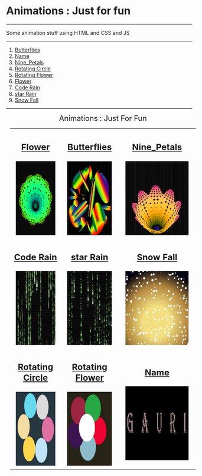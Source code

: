 <h1> Animations : Just for fun </h1>

---

<p> Some animation stuff using HTML and CSS and JS</P>

---

 <ol>
	<a href="https://dynamic-froyo-044e9b.netlify.app/"><li>Butterflies</li></a>
	<a href="https://dapper-choux-bf8d2d.netlify.app/"><li>Name</li></a>
	<a href="https://tranquil-caramel-0aa49d.netlify.app/"><li>Nine_Petals</li></a>
	<a href="https://thunderous-hotteok-28f4bd.netlify.app/"><li>Rotating Circle</li></a>
	<a href="https://cosmic-lily-fe96b7.netlify.app/"><li>Rotating Flower</li></a>
	<a href="https://keen-malasada-0e084a.netlify.app/"><li>Flower</li></a>
	<a href="https://resplendent-sunflower-e81b47.netlify.app/"><li>Code Rain</li></a>
	<a href="https://spiffy-meringue-a7c3af.netlify.app/"><li>star Rain</li></a>
	<a href="https://inquisitive-semifreddo-f314df.netlify.app/"><li>Snow Fall</li></a>
  </ol>

  <hr />



<table style=" justify-content: center;margin: 10px;border-collapse: collapse;text-align: center;font-size: 20px;">
<caption>Animations : Just For Fun</caption>
        <tbody> 
            <tr>
                <td><a href="https://keen-malasada-0e084a.netlify.app/" target="_blank"><h3>Flower</h3></a>
                    <img src="/images/flower.png" style="width: 90%;height: 200px;" target="_blank">
                </td>
               <td>
                    <a href="https://dynamic-froyo-044e9b.netlify.app/" target="_blank"><h3>Butterflies</h3></a>
                    <img style="width: 90%;height: 200px;" src="/images/butterfly.png" target="_blank"></img>
               </td>
           
<td><a href="https://tranquil-caramel-0aa49d.netlify.app/" target="_blank"><h3>Nine_Petals</h3></a>
     <img style="width: 90%;height: 200px;" src="/images/9petals.png" target="_blank"></img>
               </td>
            </tr>
            <tr>
                <td><a href="https://resplendent-sunflower-e81b47.netlify.app/" target="_blank"><h3>Code Rain</h3></a>
                     <img style="width: 90%;height: 200px;" src="/images/code rain.png" target="_blank"></img>
                </td>
                <td>
                     <a href="https://spiffy-meringue-a7c3af.netlify.app/" target="_blank"><h3>star Rain</h3></a>
                     <img style="width: 90%;height: 200px;" src="/images/star rain.png" target="_blank"></img>
                </td>
                <td>
                    <a href="https://inquisitive-semifreddo-f314df.netlify.app/" target="_blank"><h3>Snow Fall</h3></a>
                     <img style="width: 90%;height: 200px;" src="/images/snow.png" target="_blank"></img>
                </td>
                </tr>
           <tr>
               <td><a href="https://thunderous-hotteok-28f4bd.netlify.app/" target="_blank"><h3>Rotating Circle</h3></a>
                    <img style="width: 90%;height: 200px;" src="/images/circles.png" target="_blank"></img>
               </td>
           <td><a href="https://cosmic-lily-fe96b7.netlify.app/" target="_blank"><h3>Rotating Flower</h3></a>
                <img style="width: 90%;height: 200px;" src="/images/flowers rot.png" target="_blank"></img>
           </td>
           <td><a href="https://dapper-choux-bf8d2d.netlify.app/" target="_blank"><h3>Name</h3></a>
                <img style="width: 90%;height: 200px;" src="/images/name.png" target="_blank"></img>
           </td>
           
</tr>
          
       
</tbody></table>






  <!-- <div style="display: grid; justify-content: center;align-items: center; grid-template-columns:repeat(3,1fr) ;grid-template-rows:repeat(2,1fr);">
	<a href="https://dynamic-froyo-044e9b.netlify.app/"><img src="" alt=""><br><span>Butterflies</span></a>
	<a href="https://dapper-choux-bf8d2d.netlify.app/"><img src="" alt=""><br><span>Name</span></a>
	<a href="https://tranquil-caramel-0aa49d.netlify.app/"><img src="" alt=""><br><span>Nine_Petals</span></a>
	<a href="https://thunderous-hotteok-28f4bd.netlify.app/"><img src="" alt=""><br><span>Rotating Circle</span></a>
	<a href="https://cosmic-lily-fe96b7.netlify.app/"><img src="" alt=""><br><span>Rotating Flower</span></a>
	<a href="https://keen-malasada-0e084a.netlify.app/"><img src="" alt=""><br><span>Flower</span></a>
  </div>
  
  <hr /> -->
